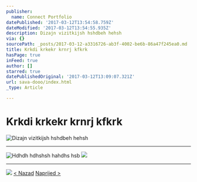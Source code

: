 ```yaml
---
publisher:
  name: Connect Portfolio
datePublished: '2017-03-12T13:54:58.759Z'
dateModified: '2017-03-12T13:54:55.935Z'
description: Dizajn vizitkijsh hshdbeh hehsh
via: {}
sourcePath: _posts/2017-03-12-a3316726-ab3f-4002-be6b-86a47f245ea0.md
title: Krkdi krkekr krnrj kfkrk
hasPage: true
inFeed: true
author: []
starred: true
datePublishedOriginal: '2017-03-12T13:09:07.321Z'
url: sava-dooo/index.html
_type: Article

---
```

# Krkdi krkekr krnrj kfkrk
![Dizajn vizitkijsh hshdbeh hehsh](https://the-grid-user-content.s3-us-west-2.amazonaws.com/4f69fca4-3d2a-4eeb-9edb-b0930ff1d119.jpg)

---

![Hdhdh hdhshsh hahdhs hsb](https://the-grid-user-content.s3-us-west-2.amazonaws.com/4eeeb189-f246-49ef-a164-05945730a2ca.jpg)
![](https://the-grid-user-content.s3-us-west-2.amazonaws.com/8bab3c31-55ee-4f21-b101-2141f7e69d95.jpg)

---

![](https://the-grid-user-content.s3-us-west-2.amazonaws.com/46bb97ca-47be-4337-af5b-dd602c1e3db5.jpg)
[< Nazad][0]
[Naprijed \>][1]

[0]: http://portfolio.connect365.online/?cache=no
[1]: http://portfolio.connect365.online/kako-postati-strucnjak-za-internet-marketing
